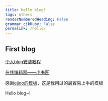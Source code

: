 ```yaml
---
title: Hello blog! 
tags: others
renderNumberedHeading: False
grammar_cjkRuby: False
permalink: /hello/
---
```


## First blog


[个人blog安装教程](https://www.cnblogs.com/wxyww/p/xiaoshujiang.html)

[在线编辑器——小书匠](http://www.xiaoshujiang.com)

感谢[ejjoo的模板](https://github.com/ejjoo/jekyll-theme-monos/)，这是我用过的最容易上手的模板

Hello blog~!

